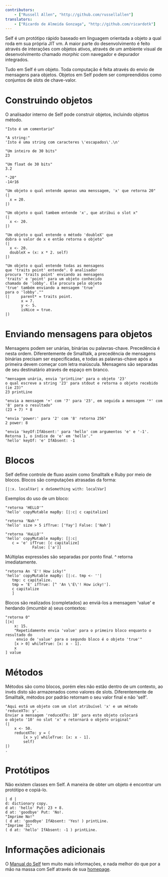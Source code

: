 ```yaml
---
contributors:
    - ["Russell Allen", "http://github.com/russellallen"]
translators:
    - ["Ricardo de Almeida Gonzaga", "http://github.com/ricardotk"]
---
```


Self é um protótipo rápido baseado em linguagem orientada a objeto a qual roda em sua própria JIT vm. A maior parte do desenvolvimento é feito através de interações com objetos ativos, através de um ambiente visual de desenvolvimento chamado *morphic* com navegador e depurador integrados.

Tudo em Self é um objeto. Toda computação é feita através do envio de mensagens para objetos. Objetos em Self podem ser compreendidos como conjuntos de slots de chave-valor.

# Construindo objetos

O analisador interno de Self pode construir objetos, incluindo objetos método.

```
"Isto é um comentario"

"A string:"
'Isto é uma string com caracteres \'escapados\'.\n'

"Um inteiro de 30 bits"
23

"Um float de 30 bits"
3.2

"-20"
-14r16

"Um objeto o qual entende apenas uma menssagem, 'x' que retorna 20"
(|
  x = 20.
|)

"Um objeto o qual tambem entende 'x', que atribui o slot x"
(|
  x <- 20.
|)

"Um objeto o qual entende o método 'doubleX' que 
dobra o valor de x e então retorna o objeto"
(|
  x <- 20.
  doubleX = (x: x * 2. self)
|)

"Um objeto o qual entende todas as mensagens 
que 'traits point' entende". O analisador  
procura 'traits point' enviando as mensagens 
'traits' e 'point' para um objeto conhecido
chamado de 'lobby'. Ele procura pelo objeto
'true' também enviando a mensagem 'true'
para o 'lobby'."" 
(|     parent* = traits point.
       x = 7.
       y <- 5.
       isNice = true.
|)
```

# Enviando mensagens para objetos

Mensagens podem ser unárias, binárias ou palavras-chave. Precedência é nesta ordem. Diferentemente de Smalltalk, a precedência de mensagens binárias precisam ser especificadas, e todas as palavras-chave após a primeira devem começar com letra maiúscula. Mensagens são separadas de seu destinatário através de espaço em branco.

```
"mensagem unária, envia 'printLine' para o objeto '23' 
o qual escreve a string '23' para stdout e retorna o objeto recebido (ie 23)"
23 printLine

"envia a mensagem '+' com '7' para '23', em seguida a mensagem '*' com '8' para o resultado"
(23 + 7) * 8 

"envia 'power:' para '2' com '8' retorna 256"
2 power: 8 

"envia 'keyOf:IfAbsent:' para 'hello' com argumentos 'e' e '-1'. 
Retorna 1, o índice de 'e' em 'hello'."
'hello' keyOf: 'e' IfAbsent: -1 
```

# Blocos

Self define controle de fluxo assim como Smalltalk e Ruby por meio de blocos. Blocos são computações atrasadas da forma:

```
[|:x. localVar| x doSomething with: localVar]
```

Exemplos do uso de um bloco:

```
"retorna 'HELLO'"
'hello' copyMutable mapBy: [|:c| c capitalize] 

"retorna 'Nah'"
'hello' size > 5 ifTrue: ['Yay'] False: ['Nah'] 

"retorna 'HaLLO'"
'hello' copyMutable mapBy: [|:c| 
   c = 'e' ifTrue: [c capitalize]
            False: ['a']]
```

Múltiplas expressões são separadas por ponto final. ^ retorna imediatamente.

```
"retorna An 'E'! How icky!"
'hello' copyMutable mapBy: [|:c. tmp <- ''| 
   tmp: c capitalize.
   tmp = 'E' ifTrue: [^ 'An \'E\'! How icky!'].
   c capitalize
   ]
```

Blocos são realizados (completados) ao enviá-los a mensagem 'value' e herdando (imcumbir a) seus contextos:

```
"retorna 0"
[|x|
    x: 15.
    "Repetidamente envia 'value' para o primeiro bloco enquanto o resultado do
     envio de 'value' para o segundo bloco é o objeto 'true'"
    [x > 0] whileTrue: [x: x - 1]. 
    x
] value
```

# Métodos

Métodos são como blocos, porém eles não estão dentro de um contexto, ao invés disto são armazenados como valores de slots. Diferentemente de Smalltalk, métodos por padrão retornam o seu valor final e não 'self'.

```
"Aqui está um objeto com um slot atribuível 'x' e um método 'reduceXTo: y'.
Enviar a mensagem 'reduceXTo: 10' para este objeto colocará 
o objeto '10' no slot 'x' e retornará o objeto original"
(| 
    x <- 50.
    reduceXTo: y = (
        [x > y] whileTrue: [x: x - 1]. 
        self)
|)
.
```

# Protótipos

Não existem classes em Self. A maneira de obter um objeto é encontrar um protótipo e copiá-lo.

```
| d |
d: dictionary copy.
d at: 'hello' Put: 23 + 8.
d at: 'goodbye' Put: 'No!.
"Imprime No!"
( d at: 'goodbye' IfAbsent: 'Yes! ) printLine.
"Imprime 31"
( d at: 'hello' IfAbsent: -1 ) printLine.
```

# Informações adicionais

O [Manual do Self](http://handbook.selflanguage.org) tem muito mais informações, e nada melhor do que por a mão na massa com Self através de sua [homepage](http://www.selflanguage.org).
